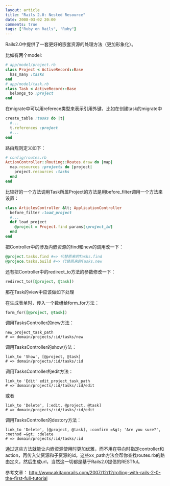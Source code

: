 ```yaml
---
layout: article
title: "Rails 2.0: Nested Resource"
date: 2008-03-02 20:00
comments: true
tags: ["Ruby on Rails", "Ruby"]
---
```


Rails2.0中提供了一套更好的嵌套资源的处理方法（更加形象化）。

比如有两个model:

```ruby
# app/model/project.rb
class Project < ActiveRecord::Base
  has_many :tasks
end
# app/model/task.rb
class Task < ActiveRecord::Base
  belongs_to :project
end
```

在migrate中可以用referece类型来表示引用外键，比如在创建task的migrate中

```ruby
create_table :tasks do |t|
  #...
  t.references :project
  #...
end
```

路由规则定义如下：

```ruby
# config/routes.rb
ActionController::Routing::Routes.draw do |map|
  map.resources :projects do |project|
    project.resources :tasks
  end
end
```

比较好的一个方法调用Task所属Project的方法是用before_filter调用一个方法来设置：

```ruby
class ArticlesController &lt; ApplicationController
  before_filter :load_project
  #...
  def load_project
    @project = Project.find params[:project_id]
  end
end
```

把Controller中的涉及内嵌资源的find和new的调用改一下：

```ruby
@project.tasks.find #=> 代替原来的Tasks.find
@projece.tasks.build #=> 代替原来的Tasks.new
```

还有把Controller中的redirect_to方法的参数修改一下：

```ruby
redirect_to([@project, @task])
```

那在Task的view中应该做如下处理

在生成表单时，传入一个数组给form_for方法：

```ruby
form_for([@project, @task])
```

调用TasksController的new方法：

    new_project_task_path
    # => domain/projects/:id/tasks/new

调用TasksController的show方法：

    link_to 'Show', [@project, @task]
    # => domain/projects/:id/tasks/:id

调用TasksController的edit方法：

    link_to 'Edit' edit_project_task_path
    # => domain/projects/:id/tasks/:id/edit

或者

    link_to 'Delete', [:edit, @project, @task]
    # => domain/projects/:id/tasks/:id/edit

调用TasksController的destory方法：

    link_to 'Delete', [@project, @task], :confirm =&gt; 'Are you sure?', :method =&gt; :delete
    # => domain/projects/:id/tasks/:id

通过这些方法就能让内嵌资源使用时更加优雅，而不用在导向时指定controller和action，再传入父资源和子资源的id。这些xx_path方法会帮你查找routes.rb的路由定义，然后生成url，当然这一切都是基于Rails2.0提倡的RESTful。

参考文章：
<http://www.akitaonrails.com/2007/12/12/rolling-with-rails-2-0-the-first-full-tutorial>
